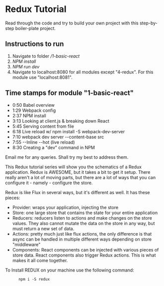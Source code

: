 # Redux Tutorial

Read through the code and try to build your own project with this step-by-step boiler-plate project.


## Instructions to run
1. Navigate to folder */1-basic-react*
2. *NPM install*
3. *NPM run dev*
4. Navigate to localhost:8080 for all modules except "4-redux". For this module use "localhost:8081".

## Time stamps for module "1-basic-react"
* 0:50 Babel overview
* 1:29 Webpack config
* 2:37 NPM install
* 3:13 Looking at client.js & breaking down React
* 5:45 Serving content from file
* 6:18 Live reload w/ npm install -S webpack-dev-server
* 7:10 webpack dev server --content-base src
* 7:55 --Inline --hot (live reload)
* 8:30 Creating a "dev" command in NPM


Email me for any queries. Shall try my best to address them.





This Redux tutorial series will show you the schematics of a Redux application. Redux is AWESOME, but it takes a bit to get it setup. There really aren't a lot of moving parts, but there are a lot of ways that you can configure it - namely - configure the store.

Redux is like Flux in several ways, but it's different as well. It has these pieces:
- Provider: wraps your application, injecting the store
- Store: one large store that contains the state for your entire application
- Reducers: reducers listen to actions and make changes on the store values. They also cannot mutate the data on the store in any way, but must return a new set of data.
- Actions: pretty much just like flux actions, the only difference is that async can be handled in multiple different ways depending on store "middleware"
- Components: React components can be injected with various pieces of store data. React components also trigger Redux actions. This is what makes it all come together.




To Install REDUX on your machine use the following command:

          npm i -S redux
